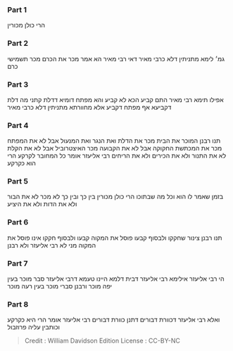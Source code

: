 
### Part 1
הרי כולן מכורין

### Part 2
גמ׳ לימא מתניתין דלא כרבי מאיר דאי רבי מאיר הא אמר מכר את הכרם מכר תשמישי כרם

### Part 3
אפילו תימא רבי מאיר התם קביע הכא לא קביע והא מפתח דומיא דדלת קתני מה דלת דקביעא אף מפתח דקביע אלא מחוורתא מתניתין דלא כרבי מאיר

### Part 4
תנו רבנן המוכר את הבית מכר את הדלת ואת הנגר ואת המנעול אבל לא את המפתח מכר את המכתשת החקוקה אבל לא את הקבועה מכר האיצטרוביל אבל לא את הקלת לא את התנור ולא את הכירים ולא את הריחים רבי אליעזר אומר כל המחובר לקרקע הרי הוא כקרקע

### Part 5
בזמן שאמר לו הוא וכל מה שבתוכו הרי כולן מכורין בין כך ובין כך לא מכר לא את הבור ולא את הדות ולא את היציע

### Part 6
תנו רבנן צינור שחקקו ולבסוף קבעו פוסל את המקוה קבעו ולבסוף חקקו אינו פוסל את המקוה מני לא רבי אליעזר ולא רבנן

### Part 7
הי רבי אליעזר אילימא רבי אליעזר דבית דלמא היינו טעמא דרבי אליעזר סבר מוכר בעין יפה מוכר ורבנן סברי מוכר בעין רעה מוכר

### Part 8
ואלא רבי אליעזר דכוורת דבורים דתנן כוורת דבורים רבי אליעזר אומר הרי היא כקרקע וכותבין עליה פרוזבול

>Credit : William Davidson Edition
>License : CC-BY-NC